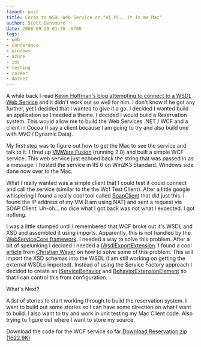 ```yaml
---
layout: post
title: Cocoa to WSDL Web Service or "Hi PC.. it is me Mac"
author: Scott Densmore
date: 2008-09-20 01:30 -0700
tags:
- web
- conference
- windows
- azure
- ios
- testing
- career
- dotnet
---
```

A while back I read [Kevin Hoffman's blog](http://dotnetaddict.dotnetdevelopersjournal.com/read/poster/87984.htm) [attempting to connect to a WSDL Web Service](http://dotnetaddict.dotnetdevelopersjournal.com/consuming_a_wsdl_web_service_from_cocoa__failed_attempt_1.htm) and it didn't work out so well for him. I don't know if he got any further, yet I decided that I wanted to give it a go. I decided I wanted build an application so I needed a theme. I decided I would build a Reservation system. This would allow me to build the Web Services .NET / WCF and a client in Cocoa (I say a client because I am going to try and also build one with MVC / Dynamic Data).

My first step was to figure out how to get the Mac to see the service and talk to it. I fired up [VMWare Fusion](http://www.vmware.com/products/fusion/) (running 2.0) and built a simple WCF service. This web service just echoed back the string that was passed in as a message. I hosted the service in IIS 6 on Win2K3 Standard. Windows side done now over to the Mac.

What I really wanted was a simple client that I could test if could connect and call the service (similar to the the Wcf Test Client). After a little google whispering I found a really cool tool called [SoapClient](http://www.ditchnet.org/soapclient/) that did just this. I found the IP address of my VM (I am using NAT) and sent a request via SOAP Client. Uh-oh... no dice what I got back was not what I expected. I got nothing.

I was a little stumped until I remembered that WCF broke out it's WSDL and XSD and assembled it using imports. Apparently, this is not handled by the [WebServiceCore framework](http://developer.apple.com/documentation/Networking/Conceptual/UsingWebservices/2_conceptual_folder/chapter_2_section_2.html#//apple_ref/doc/uid/TP30000985-CH205-TPXREF101). I needed a way to solve this problem. After a bit of spelunking I decided I needed a [IWsdlExportExtension](http://msdn.microsoft.com/en-us/library/system.servicemodel.description.iwsdlexportextension.aspx). I found a cool [article](http://blogs.thinktecture.com/cweyer/archive/2007/05/10/414840.aspx) from [Christian Weyer](http://blogs.thinktecture.com/cweyer/default.aspx) on how to solve some of this problem. This will import the XSD schemas into the WSDL (I am still working on getting the external WSDLs imported). Instead of using the Service Factory approach I decided to create an [IServiceBehavior](http://msdn.microsoft.com/en-us/library/system.servicemodel.description.iservicebehavior.aspx) and [BehaviorExtensionElement](http://msdn.microsoft.com/en-us/library/system.servicemodel.configuration.behaviorextensionelement.aspx) so that I can control this from configuration.

What's Next?

A list of stories to start working through to build the reservation system. I want to build out some stories so I can have some direction on what I want to build. I also want to try and work in unit testing my Mac Client code. Also trying to figure out where I want to store my source.

Download the code for the WCF service so far:[Download Reservation.zip (1622.9K)](/assets/files/Reservation.zip)
